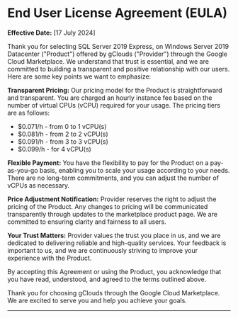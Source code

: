 # End User License Agreement (EULA)

**Effective Date:** [17 July 2024]

Thank you for selecting SQL Server 2019 Express, on Windows Server 2019 Datacenter ("Product") offered by gClouds ("Provider") through the Google Cloud Marketplace. We understand that trust is essential, and we are committed to building a transparent and positive relationship with our users. Here are some key points we want to emphasize:

**Transparent Pricing:** Our pricing model for the Product is straightforward and transparent. You are charged an hourly instance fee based on the number of virtual CPUs (vCPU) required for your usage. The pricing tiers are as follows:
- $0.071/h - from 0 to 1 vCPU(s)
- $0.081/h - from 2 to 2 vCPU(s)
- $0.091/h - from 3 to 3 vCPU(s)
- $0.099/h - for 4 vCPU(s)

**Flexible Payment:** You have the flexibility to pay for the Product on a pay-as-you-go basis, enabling you to scale your usage according to your needs. There are no long-term commitments, and you can adjust the number of vCPUs as necessary.

**Price Adjustment Notification:** Provider reserves the right to adjust the pricing of the Product. Any changes to pricing will be communicated transparently through updates to the marketplace product page. We are committed to ensuring clarity and fairness to all users.

**Your Trust Matters:** Provider values the trust you place in us, and we are dedicated to delivering reliable and high-quality services. Your feedback is important to us, and we are continuously striving to improve your experience with the Product.

By accepting this Agreement or using the Product, you acknowledge that you have read, understood, and agreed to the terms outlined above.

Thank you for choosing gClouds through the Google Cloud Marketplace. We are excited to serve you and help you achieve your goals.

---
